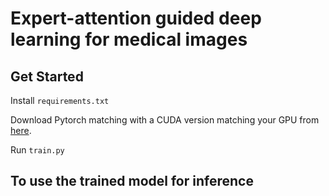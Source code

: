 # Expert-attention guided deep learning for medical images

## Get Started
Install `requirements.txt`

Download Pytorch matching with a CUDA version matching your GPU from [here](https://pytorch.org/get-started/locally/). 

Run `train.py`

## To use the trained model for inference

